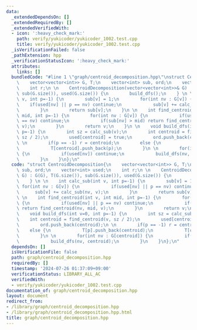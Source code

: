 ```yaml
---
data:
  _extendedDependsOn: []
  _extendedRequiredBy: []
  _extendedVerifiedWith:
  - icon: ':heavy_check_mark:'
    path: verify/yukicoder/yukicoder_1002.test.cpp
    title: verify/yukicoder/yukicoder_1002.test.cpp
  _isVerificationFailed: false
  _pathExtension: hpp
  _verificationStatusIcon: ':heavy_check_mark:'
  attributes:
    links: []
  bundledCode: "#line 1 \"graph/centroid_decomposition.hpp\"\nstruct CentroidDecomposition{\n\
    \    vector<vector<int>> G, T;\n    vector<int> sub, ord;\n    vector<int> used;\n\
    \    int r;\n \n    CentroidDecomposition(vector<vector<int>>& G) : G(G), T(G.size()),\
    \ sub(G.size()), used(G.size()) {\n        build_dfs();\n    } \n \n    int calc_sub(int\
    \ v, int p=-1) {\n        sub[v] = 1;\n        for(int nv : G[v]) {\n        \
    \    if(used[nv] || p == nv) continue;\n            sub[v] += calc_sub(nv, v);\n\
    \        }\n        return sub[v];\n    }\n \n    int find_centroid(int v, int\
    \ mid, int p=-1) {\n        for(int nv : G[v]) {\n            if(used[nv] || p\
    \ == nv) continue;\n            if(sub[nv] > mid) return find_centroid(nv, mid,\
    \ v);\n        }\n        return v;\n    }\n \n    void build_dfs(int v=0, int\
    \ p=-1) {\n        int sz = calc_sub(v);\n        int centroid = find_centroid(v,\
    \ sz / 2);\n        used[centroid] = true;\n        ord.push_back(centroid);\n\
    \ \n        if(p == -1) r = centroid;\n        else {\n            T[p].push_back(centroid);\n\
    \            T[centroid].push_back(p);\n        }\n \n        for(int nv : G[centroid])\
    \ {\n            if(used[nv]) continue;\n            build_dfs(nv, centroid);\n\
    \        }\n    }\n};\n"
  code: "struct CentroidDecomposition{\n    vector<vector<int>> G, T;\n    vector<int>\
    \ sub, ord;\n    vector<int> used;\n    int r;\n \n    CentroidDecomposition(vector<vector<int>>&\
    \ G) : G(G), T(G.size()), sub(G.size()), used(G.size()) {\n        build_dfs();\n\
    \    } \n \n    int calc_sub(int v, int p=-1) {\n        sub[v] = 1;\n       \
    \ for(int nv : G[v]) {\n            if(used[nv] || p == nv) continue;\n      \
    \      sub[v] += calc_sub(nv, v);\n        }\n        return sub[v];\n    }\n\
    \ \n    int find_centroid(int v, int mid, int p=-1) {\n        for(int nv : G[v])\
    \ {\n            if(used[nv] || p == nv) continue;\n            if(sub[nv] > mid)\
    \ return find_centroid(nv, mid, v);\n        }\n        return v;\n    }\n \n\
    \    void build_dfs(int v=0, int p=-1) {\n        int sz = calc_sub(v);\n    \
    \    int centroid = find_centroid(v, sz / 2);\n        used[centroid] = true;\n\
    \        ord.push_back(centroid);\n \n        if(p == -1) r = centroid;\n    \
    \    else {\n            T[p].push_back(centroid);\n            T[centroid].push_back(p);\n\
    \        }\n \n        for(int nv : G[centroid]) {\n            if(used[nv]) continue;\n\
    \            build_dfs(nv, centroid);\n        }\n    }\n};\n"
  dependsOn: []
  isVerificationFile: false
  path: graph/centroid_decomposition.hpp
  requiredBy: []
  timestamp: '2024-07-26 01:37:09+09:00'
  verificationStatus: LIBRARY_ALL_AC
  verifiedWith:
  - verify/yukicoder/yukicoder_1002.test.cpp
documentation_of: graph/centroid_decomposition.hpp
layout: document
redirect_from:
- /library/graph/centroid_decomposition.hpp
- /library/graph/centroid_decomposition.hpp.html
title: graph/centroid_decomposition.hpp
---
```

